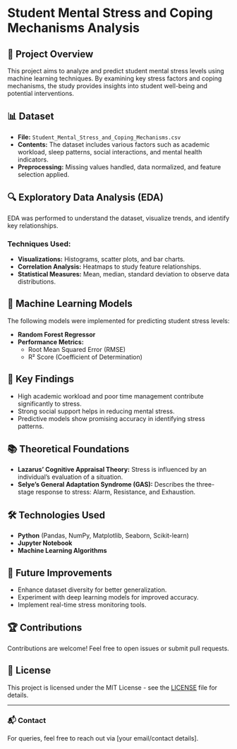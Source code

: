 # Student Mental Stress and Coping Mechanisms Analysis

## 📌 Project Overview
This project aims to analyze and predict student mental stress levels using machine learning techniques. By examining key stress factors and coping mechanisms, the study provides insights into student well-being and potential interventions.

## 📊 Dataset
- **File:** `Student_Mental_Stress_and_Coping_Mechanisms.csv`
- **Contents:** The dataset includes various factors such as academic workload, sleep patterns, social interactions, and mental health indicators.
- **Preprocessing:** Missing values handled, data normalized, and feature selection applied.

## 🔍 Exploratory Data Analysis (EDA)
EDA was performed to understand the dataset, visualize trends, and identify key relationships.

### Techniques Used:
- **Visualizations:** Histograms, scatter plots, and bar charts.
- **Correlation Analysis:** Heatmaps to study feature relationships.
- **Statistical Measures:** Mean, median, standard deviation to observe data distributions.

## 🤖 Machine Learning Models
The following models were implemented for predicting student stress levels:
- **Random Forest Regressor**
- **Performance Metrics:**
  - Root Mean Squared Error (RMSE)
  - R² Score (Coefficient of Determination)

## 🔬 Key Findings
- High academic workload and poor time management contribute significantly to stress.
- Strong social support helps in reducing mental stress.
- Predictive models show promising accuracy in identifying stress patterns.

## 📚 Theoretical Foundations
- **Lazarus’ Cognitive Appraisal Theory:** Stress is influenced by an individual’s evaluation of a situation.
- **Selye’s General Adaptation Syndrome (GAS):** Describes the three-stage response to stress: Alarm, Resistance, and Exhaustion.

## 🛠️ Technologies Used
- **Python** (Pandas, NumPy, Matplotlib, Seaborn, Scikit-learn)
- **Jupyter Notebook**
- **Machine Learning Algorithms**

## 🚀 Future Improvements
- Enhance dataset diversity for better generalization.
- Experiment with deep learning models for improved accuracy.
- Implement real-time stress monitoring tools.

## 🏆 Contributions
Contributions are welcome! Feel free to open issues or submit pull requests.

## 📜 License
This project is licensed under the MIT License - see the [LICENSE](LICENSE) file for details.

---

### 📬 Contact
For queries, feel free to reach out via [your email/contact details].

